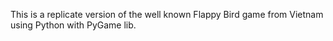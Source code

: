 This is a replicate version of the well known Flappy Bird game from Vietnam using Python with PyGame lib.
